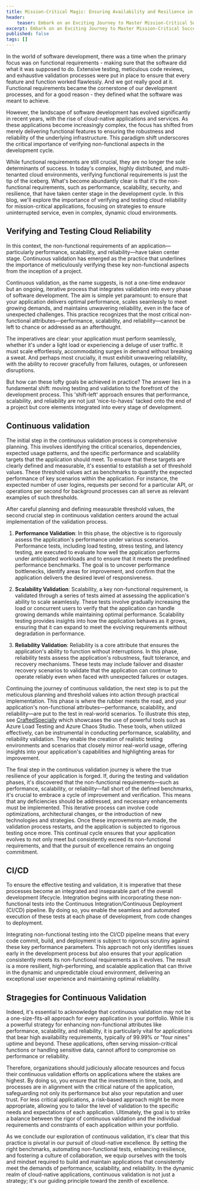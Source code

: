 ```yaml
---
title: Mission-Critical Magic: Ensuring Availability and Resilience in Cloud-Native Adventures
header:    
    teaser: Embark on an Exciting Journey to Master Mission-Critical Success in the Cloud: Discover the Secrets of Availability and Resilience!
excerpt: Embark on an Exciting Journey to Master Mission-Critical Success in the Cloud: Discover the Secrets of Availability and Resilience!
published: false
tags: []
---
```


In the world of software development, there was a time when the primary focus was on functional requirements - making sure that the software did what it was supposed to do. Extensive testing, meticulous code reviews, and exhaustive validation processes were put in place to ensure that every feature and function worked flawlessly. And we got really good at it. Functional requirements became the cornerstone of our development processes, and for a good reason - they defined what the software was meant to achieve.

However, the landscape of software development has evolved significantly in recent years, with the rise of cloud-native applications and services. As these applications become increasingly complex, the focus has shifted from merely delivering functional features to ensuring the robustness and reliability of the underlying infrastructure. This paradigm shift underscores the critical importance of verifying non-functional aspects in the development cycle.

While functional requirements are still crucial, they are no longer the sole determinants of success. In today's complex, highly distributed, and multi-tenanted cloud environments, verifying functional requirements is just the tip of the iceberg. What's become abundantly clear is that it's the non-functional requirements, such as performance, scalability, security, and resilience, that have taken center stage in the development cycle. In this blog, we'll explore the importance of verifying and testing cloud reliability for mission-critical applications, focusing on strategies to ensure uninterrupted service, even in complex, dynamic cloud environments.

## Verifying and Testing Cloud Reliability

In this context, the non-functional requirements of an application—particularly performance, scalability, and reliability—have taken center stage. Continuous validation has emerged as the practice that underlines the importance of meticulously verifying these key non-functional aspects from the inception of a project.

Continuous validation, as the name suggests, is not a one-time endeavor but an ongoing, iterative process that integrates validation into every phase of software development. The aim is simple yet paramount: to ensure that your application delivers optimal performance, scales seamlessly to meet growing demands, and maintains unwavering reliability, even in the face of unexpected challenges. This practice recognizes that the most critical non-functional attributes—performance, scalability, and reliability—cannot be left to chance or addressed as an afterthought.

The imperatives are clear: your application must perform seamlessly, whether it's under a light load or experiencing a deluge of user traffic. It must scale effortlessly, accommodating surges in demand without breaking a sweat. And perhaps most crucially, it must exhibit unwavering reliability, with the ability to recover gracefully from failures, outages, or unforeseen disruptions.

But how can these lofty goals be achieved in practice? The answer lies in a fundamental shift: moving testing and validation to the forefront of the development process. This 'shift-left' approach ensures that performance, scalability, and reliability are not just 'nice-to-haves' tacked onto the end of a project but core elements integrated into every stage of development.

## Continuous validation

The initial step in the continuous validation process is comprehensive planning. This involves identifying the critical scenarios, dependencies, expected usage patterns, and the specific performance and scalability targets that the application should meet. To ensure that these targets are clearly defined and measurable, it's essential to establish a set of threshold values. These threshold values act as benchmarks to quantify the expected performance of key scenarios within the application. For instance, the expected number of user logins, requests per second for a particular API, or operations per second for background processes can all serve as relevant examples of such thresholds.

After careful planning and defining measurable threshold values, the second crucial step in continuous validation centers around the actual implementation of the validation process.

1. **Performance Validation**: In this phase, the objective is to rigorously assess the application's performance under various scenarios. Performance tests, including load testing, stress testing, and latency testing, are executed to evaluate how well the application performs under anticipated workloads and to ensure that it meets the predefined performance benchmarks. The goal is to uncover performance bottlenecks, identify areas for improvement, and confirm that the application delivers the desired level of responsiveness.

2. **Scalability Validation**: Scalability, a key non-functional requirement, is validated through a series of tests aimed at assessing the application's ability to scale seamlessly. These tests involve gradually increasing the load or concurrent users to verify that the application can handle growing demands while maintaining optimal performance. Scalability testing provides insights into how the application behaves as it grows, ensuring that it can expand to meet the evolving requirements without degradation in performance.

3. **Reliability Validation**: Reliability is a core attribute that ensures the application's ability to function without interruptions. In this phase, reliability tests assess the application's robustness, fault tolerance, and recovery mechanisms. These tests may include failover and disaster recovery scenarios to validate that the application can continue to operate reliably even when faced with unexpected failures or outages.

Continuing the journey of continuous validation, the next step is to put the meticulous planning and threshold values into action through practical implementation. This phase is where the rubber meets the road, and your application's non-functional attributes—performance, scalability, and reliability—are put to the test in real-world scenarios. To illustrate this step, see [CraftedSpecially](https://github.com/tom171296/CraftedSpecially#continuous-validation) which showcases the use of powerful tools such as Azure Load Testing and Azure Chaos Studio. These tools, when utilized effectively, can be instrumental in conducting performance, scalability, and reliability validation. They enable the creation of realistic testing environments and scenarios that closely mirror real-world usage, offering insights into your application's capabilities and highlighting areas for improvement.

The final step in the continuous validation journey is where the true resilience of your application is forged. If, during the testing and validation phases, it's discovered that the non-functional requirements—such as performance, scalability, or reliability—fall short of the defined benchmarks, it's crucial to embrace a cycle of improvement and verification. This means that any deficiencies should be addressed, and necessary enhancements must be implemented. This iterative process can involve code optimizations, architectural changes, or the introduction of new technologies and strategies. Once these improvements are made, the validation process restarts, and the application is subjected to rigorous testing once more. This continual cycle ensures that your application evolves to not only meet but consistently exceed its non-functional requirements, and that the pursuit of excellence remains an ongoing commitment.

## CI/CD

To ensure the effective testing and validation, it is imperative that these processes become an integrated and inseparable part of the overall development lifecycle. Integration begins with incorporating these non-functional tests into the Continuous Integration/Continuous Deployment (CI/CD) pipeline. By doing so, you enable the seamless and automated execution of these tests at each phase of development, from code changes to deployment.

Integrating non-functional testing into the CI/CD pipeline means that every code commit, build, and deployment is subject to rigorous scrutiny against these key performance parameters. This approach not only identifies issues early in the development process but also ensures that your application consistently meets its non-functional requirements as it evolves. The result is a more resilient, high-performing, and scalable application that can thrive in the dynamic and unpredictable cloud environment, delivering an exceptional user experience and maintaining optimal reliability.

## Stragegies for Continuous Validation
Indeed, it's essential to acknowledge that continuous validation may not be a one-size-fits-all approach for every application in your portfolio. While it is a powerful strategy for enhancing non-functional attributes like performance, scalability, and reliability, it is particularly vital for applications that bear high availability requirements, typically of 99.99% or "four nines" uptime and beyond. These applications, often serving mission-critical functions or handling sensitive data, cannot afford to compromise on performance or reliability.

Therefore, organizations should judiciously allocate resources and focus their continuous validation efforts on applications where the stakes are highest. By doing so, you ensure that the investments in time, tools, and processes are in alignment with the critical nature of the application, safeguarding not only its performance but also your reputation and user trust. For less critical applications, a risk-based approach might be more appropriate, allowing you to tailor the level of validation to the specific needs and expectations of each application. Ultimately, the goal is to strike a balance between the rigor of continuous validation and the individual requirements and constraints of each application within your portfolio.

As we conclude our exploration of continuous validation, it's clear that this practice is pivotal in our pursuit of cloud-native excellence. By setting the right benchmarks, automating non-functional tests, enhancing resilience, and fostering a culture of collaboration, we equip ourselves with the tools and mindset required to build and maintain applications that consistently meet the demands of performance, scalability, and reliability. In the dynamic realm of cloud-native applications, continuous validation is not just a strategy; it's our guiding principle toward the zenith of excellence.